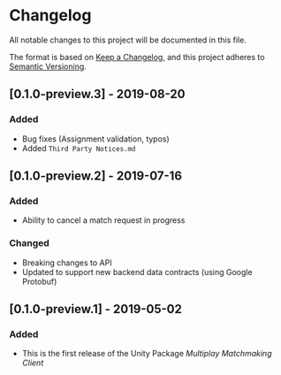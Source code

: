 # Changelog
All notable changes to this project will be documented in this file.

The format is based on [Keep a Changelog](https://keepachangelog.com/en/1.0.0/),
and this project adheres to [Semantic Versioning](https://semver.org/spec/v2.0.0.html).

## [0.1.0-preview.3] - 2019-08-20
### Added
- Bug fixes (Assignment validation, typos)
- Added `Third Party Notices.md`

## [0.1.0-preview.2] - 2019-07-16
### Added
- Ability to cancel a match request in progress

### Changed
- Breaking changes to API
- Updated to support new backend data contracts (using Google Protobuf)

## [0.1.0-preview.1] - 2019-05-02
### Added
- This is the first release of the Unity Package *Multiplay Matchmaking Client*
